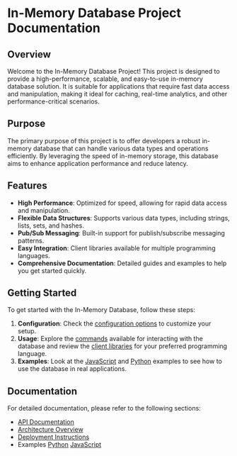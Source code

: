 # In-Memory Database Project Documentation

## Overview

Welcome to the In-Memory Database Project! This project is designed to provide a high-performance, scalable, and easy-to-use in-memory database solution. It is suitable for applications that require fast data access and manipulation, making it ideal for caching, real-time analytics, and other performance-critical scenarios.

## Purpose

The primary purpose of this project is to offer developers a robust in-memory database that can handle various data types and operations efficiently. By leveraging the speed of in-memory storage, this database aims to enhance application performance and reduce latency.

## Features

- **High Performance**: Optimized for speed, allowing for rapid data access and manipulation.
- **Flexible Data Structures**: Supports various data types, including strings, lists, sets, and hashes.
- **Pub/Sub Messaging**: Built-in support for publish/subscribe messaging patterns.
- **Easy Integration**: Client libraries available for multiple programming languages.
- **Comprehensive Documentation**: Detailed guides and examples to help you get started quickly.

## Getting Started

To get started with the In-Memory Database, follow these steps:

1. **Configuration**: Check the [configuration options](docs/deployment/configuration.md) to customize your setup.
2. **Usage**: Explore the [commands](docs/api/commands.md) available for interacting with the database and review the [client libraries](docs/api/client-libraries.md) for your preferred programming language.
3. **Examples**: Look at the [JavaScript](docs/examples/javascript.md) and [Python](docs/examples/python.md) examples to see how to use the database in real applications.


## Documentation

For detailed documentation, please refer to the following sections:

- [API Documentation](docs/api/protocol.md)
- [Architecture Overview](docs/architecture/overview.md)
- [Deployment Instructions](docs/deployment/configuration.md)
- Examples [Python](docs/examples/python.md) [JavaScript](docs/examples/javascript.md)
